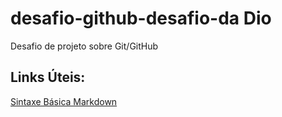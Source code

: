 # desafio-github-desafio-da Dio
Desafio de projeto sobre Git/GitHub 


## Links Úteis:
[Sintaxe Básica Markdown](https://www.markdownguide.org/basic-syntax/)
